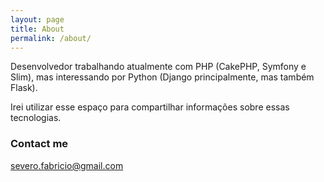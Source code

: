 ```yaml
---
layout: page
title: About
permalink: /about/
---
```


Desenvolvedor trabalhando atualmente com PHP (CakePHP, Symfony e Slim), mas interessando por Python (Django principalmente, mas também Flask).

Irei utilizar esse espaço para compartilhar informações sobre essas tecnologias.

### Contact me

[severo.fabricio@gmail.com](mailto:severo.fabricio@gmail.com)
